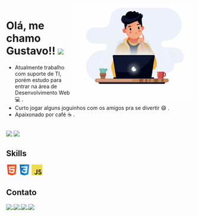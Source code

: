 <div>
  <img src="./img/developer.gif" align="right" height="250px">
</div>

  # Olá, me chamo **Gustavo**!! <img src="https://raw.githubusercontent.com/nixin72/nixin72/master/wave.gif" height="50px"/>


  - Atualmente trabalho com suporte de TI, porém estudo para entrar na área de Desenvolvimento Web :computer: .
  - Curto jogar alguns joguinhos com os amigos pra se divertir :smile: . 
  - Apaixonado por café :coffee: .

  ##
  <div>
    <img height="160em" src="https://github-readme-stats.vercel.app/api?username=gustavoalmei&show_icons=true&theme=vue-dark&locale=pt-br" />
    <img height="160em" src="https://github-readme-stats.vercel.app/api/top-langs/?username=gustavoalmei&layout=compact&show_icons=true&theme=vue-dark&locale=pt-br" />
  </div>


  ## Skills
  <div>
    <img height="30px" src="https://github.com/devicons/devicon/blob/master/icons/html5/html5-original.svg" />
    <img height="30px" src="https://github.com/devicons/devicon/blob/master/icons/css3/css3-original.svg" />
    <img height="30px" src="https://github.com/devicons/devicon/blob/master/icons/javascript/javascript-original.svg" />
  </div>

  ## Contato
  <div>
    <a href="mailto:gustavo.almei2@hotmail.com" target="_blank">
      <img align="center" height="30px" src="https://img.shields.io/badge/Microsoft_Outlook-0078D4?style=for-the-badge&logo=microsoft-outlook&logoColor=white" />
    </a>
    <a href="https://www.instagram.com/gustavoczz/" target="_blank">
      <img align="center" height="30px" src="https://img.shields.io/badge/Instagram-E4405F?style=for-the-badge&logo=instagram&logoColor=white" />
    </a>
    <a href="https://twitter.com/iamgustavouu" target="_blank">
      <img align="center" height="30px" src="https://img.shields.io/badge/Twitter-1DA1F2?style=for-the-badge&logo=twitter&logoColor=white" />
    </a>
    <a href="https://www.linkedin.com/in/gustavo-almeida-a9751a177/" target="_blank">
      <img align="center" height="30px" src="https://img.shields.io/badge/LinkedIn-0077B5?style=for-the-badge&logo=linkedin&logoColor=white" />
    </a>
  </div>
